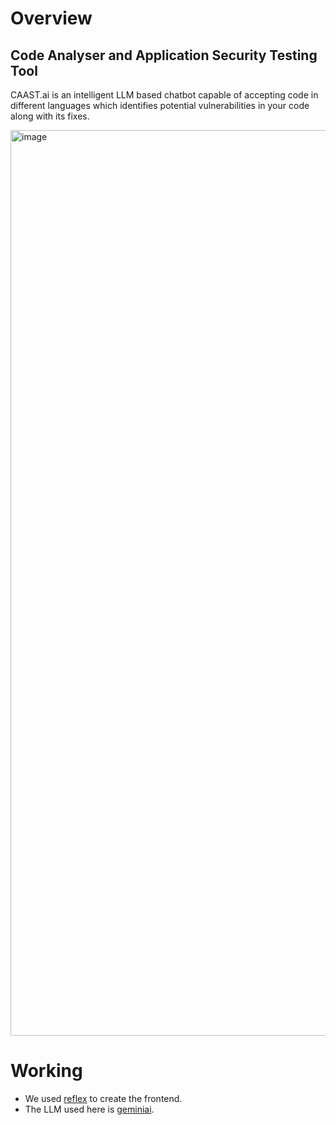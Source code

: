 # Overview
## Code Analyser and Application Security Testing Tool

CAAST.ai is an intelligent LLM based chatbot capable of accepting code in different languages which identifies potential vulnerabilities in your code along with its fixes.

<img width="1449" alt="image" src="https://github.com/user-attachments/assets/72246192-5863-410c-b650-68b4d9b76775">

# Working

- We used [reflex](https://reflex.dev/) to create the frontend.
- The LLM used here is [geminiai](https://gemini.google.com/app).
